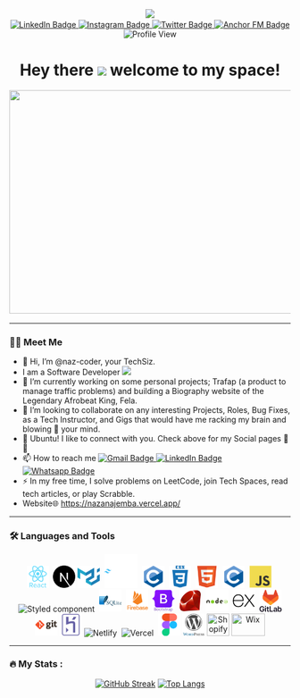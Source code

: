 <div id="header" align="center">
  <img src="https://media.giphy.com/media/M9gbBd9nbDrOTu1Mqx/giphy.gif" width="100"/>
</div>
<div id="badges" align="center">
  <a href="https://www.linkedin.com/in/favour-naza-anajemba-02a156196">
    <img src="https://img.shields.io/badge/LinkedIn-blue?style=for-the-badge&logo=linkedin&logoColor=white" alt="LinkedIn Badge"/>
  </a>
  <a href="https://www.instagram.com/naz.codes/">
    <img src="https://img.shields.io/badge/Instagram-pink?style=for-the-badge&logo=instagram&logoColor=black" alt="Instagram Badge"/>
  </a>
  <a href="https://www.twitter.com/TechSiz">
    <img src="https://img.shields.io/badge/Twitter-blue?style=for-the-badge&logo=twitter&logoColor=white" alt="Twitter Badge"/>
  </a>
  <a href="https://podcasts.google.com/feed/aHR0cHM6Ly9hbmNob3IuZm0vcy82Mzk0YTUzMC9wb2RjYXN0L3Jzcw==">
    <img src="https://img.shields.io/badge/Anchor-purple?style=for-the-badge&logo=anchor&logoColor=white" alt="Anchor FM Badge"/>
  </a>
</div>
<div align="center">
  <img src="https://komarev.com/ghpvc/?username=naz-coder&style=flat-square&color=blue" alt="Profile View"/>
</div>
<div align="center">
<h1>
  Hey there
  <img src="https://media.giphy.com/media/hvRJCLFzcasrR4ia7z/giphy.gif" width="30px"/>
  welcome to my space!
</h1>
</div>
<div align="center">
  <img src="https://img.freepik.com/free-photo/close-up-image-programer-working-his-desk-office_1098-18707.jpg?w=740&t=st=1679784364~exp=1679784964~hmac=b1acbb60c68f39b8447a2b2e6684fd4d3a69e0bae273f672c2b66d52a6c7ee99" width="800" height="400"/>
</div>

---

### :woman_technologist: Meet Me
- 👋 Hi, I’m @naz-coder, your TechSiz.
- I am a Software Developer <img src="https://media.giphy.com/media/WUlplcMpOCEmTGBtBW/giphy.gif" width="30">
- 🌱 I’m currently working on some personal projects; Trafap (a product to manage traffic problems) and building a Biography website of the Legendary Afrobeat King, Fela.
- 💞️ I’m looking to collaborate on any interesting Projects, Roles, Bug Fixes, as a Tech Instructor, and Gigs that would have me racking my brain and blowing 🤯 your mind.
- 🔗 Ubuntu! I like to connect with you. Check above for my Social pages 💜💡
- 📫 How to reach me <a href="mailto:nazanajemba@gmail.com/">
    <img src="https://img.shields.io/badge/Gmail-red?style=for-the-badge&logo=gmail&logoColor=white" alt="Gmail Badge"/>
  </a>      <a href="https://www.linkedin.com/in/favour-naza-anajemba-02a156196">
    <img src="https://img.shields.io/badge/LinkedIn-blue?style=for-the-badge&logo=linkedin&logoColor=white" alt="LinkedIn Badge"/>
  </a>      <a href="https://wa.me/2348167265619">
    <img src="https://img.shields.io/badge/Whatsapp-green?style=for-the-badge&logo=whatsapp&logoColor=white" alt="Whatsapp Badge"/>
  </a>  
- :zap: In my free time, I solve problems on LeetCode, join Tech Spaces, read tech articles, or play Scrabble.
- Website🌐 https://nazanajemba.vercel.app/

---

### :hammer_and_wrench: Languages and Tools
<div align="center">
  <img src="https://github.com/devicons/devicon/blob/master/icons/react/react-original-wordmark.svg" title="React" alt="React" width="40" height="40"/>&nbsp;
  <img src="https://github.com/devicons/devicon/blob/master/icons/nextjs/nextjs-original.svg" title="NextJS" **alt="NextJS" width="40" height="40"/>
  <img src="https://github.com/devicons/devicon/blob/master/icons/materialui/materialui-original.svg" title="Material UI" alt="Material UI" width="40" height="40"/>&nbsp;
  <img src="https://github.com/devicons/devicon/blob/master/icons/tailwindcss/tailwindcss-original-wordmark.svg" title="Tailwind" alt="Tailwind " width="60" height="60"/>&nbsp;
  <img src="https://github.com/devicons/devicon/blob/master/icons/c/c-original.svg" title="C" alt="C " width="40" height="40"/>&nbsp;
  <img src="https://github.com/devicons/devicon/blob/master/icons/css3/css3-plain-wordmark.svg"  title="CSS3" alt="CSS" width="40" height="40"/>&nbsp;
  <img src="https://github.com/devicons/devicon/blob/master/icons/html5/html5-original.svg" title="HTML5" alt="HTML" width="40" height="40"/>&nbsp;
  <img src="https://github.com/devicons/devicon/blob/master/icons/c/c-original.svg" title="Redux" alt="C " width="40" height="40"/>&nbsp;
  <img src="https://github.com/devicons/devicon/blob/master/icons/javascript/javascript-original.svg" title="JavaScript" alt="JavaScript" width="40" height="40"/>&nbsp;
  <img src="https://images.velog.io/images/jongsunpark88/post/a95507d6-6278-40c4-aed5-8f0ac23edeb5/style300.png" title="Styled component" alt="Styled component " width="60" height="40"/>&nbsp;
  <img src="https://github.com/devicons/devicon/blob/master/icons/sqlite/sqlite-original-wordmark.svg" title="SQlite"  alt="SQlite" width="40" height="40"/>&nbsp;
  <img src="https://github.com/devicons/devicon/blob/master/icons/firebase/firebase-plain-wordmark.svg" title="Firebase" alt="Firebase" width="40" height="40"/>&nbsp;
  <img src="https://github.com/devicons/devicon/blob/master/icons/bootstrap/bootstrap-original-wordmark.svg" title="Bootstrap" alt="Bootstrap" width="40" height="40"/>&nbsp;
  <img src="https://github.com/devicons/devicon/blob/master/icons/ruby/ruby-original.svg" title="Ruby"  alt="Ruby" width="40" height="40"/>&nbsp;
  <img src="https://github.com/devicons/devicon/blob/master/icons/nodejs/nodejs-original-wordmark.svg" title="NodeJS" alt="NodeJS" width="40" height="40"/>&nbsp;
  <img src="https://github.com/devicons/devicon/blob/master/icons/express/express-original.svg" title="Expressjs" alt="Expressjs" width="40" height="40"/>&nbsp;
  <img src="https://github.com/devicons/devicon/blob/master/icons/gitlab/gitlab-original-wordmark.svg" title="Gitlab" **alt="Gitlab" width="40" height="40"/>
  <img src="https://github.com/devicons/devicon/blob/master/icons/git/git-original-wordmark.svg" title="Git" **alt="Git" width="40" height="40"/>
  <img src="https://github.com/devicons/devicon/blob/master/icons/heroku/heroku-original.svg" title="Heorku" **alt="Heroku" width="40" height="40"/>
  <img src="https://mma.prnewswire.com/media/1099201/Netlify_Logo.jpg?p=facebook" title="Netlify" alt="Netlify" width="70" height="40"/>&nbsp;
  <img src="https://mms.businesswire.com/media/20211123005573/en/929867/23/vercel-logo-freelogovectors.net.jpg" title="Vercel" alt="Vercel" width=60" height="40"/>&nbsp;
  <img src="https://github.com/devicons/devicon/blob/master/icons/figma/figma-original.svg" title="Figma" **alt="Figma" width="40" height="40"/>
  <img src="https://github.com/devicons/devicon/blob/master/icons/wordpress/wordpress-original.svg" title="WordPress" **alt="WordPress" width="40" height="40"/>
  <img src="https://cdn-icons-png.flaticon.com/512/825/825500.png?w=740&t=st=1679814205~exp=1679814805~hmac=e68e43ab09113001f4490633dd0218a6e492ce4959234193104108abba9fbe9c" title="Shopify" **alt="Shopify" width="40" height="40"/>
  <img src="https://i.pcmag.com/imagery/reviews/00Z1mnZCcGR9r9D5hNbsFbW-36.fit_scale.size_1028x578.v1612863800.jpg" title="Wix" **alt="Wix" width="60" height="40"/>
</div>

---

### :fire: My Stats :
<div align="center">
                                   
[![GitHub Streak](http://github-readme-streak-stats.herokuapp.com?user=naz-coder&theme=shades-of-purple&mode=weekly&currStreakNum=EBEACA&fire=EB5454&currStreakLabel=EB5754)](https://git.io/streak-stats)       [![Top Langs](https://github-readme-stats.vercel.app/api/top-langs/?username=naz-coder&layout=compact&theme=shades-of-purple)](https://github.com/anuraghazra/github-readme-stats)
                   
</div>           

<!-- [![GitHub Streak](http://github-readme-streak-stats.herokuapp.com?user=naz-coder&theme=shades-of-purple&currStreakNum=EBEACA&fire=EB5454&currStreakLabel=EB5754)](https://git.io/streak-stats) 
[![Readme Quotes](https://quotes-github-readme.vercel.app/api?type=horizontal&theme=dark)](https://github.com/piyushsuthar/github-readme-quotes)
-->

<!---
naz-coder/naz-coder is a ✨ special ✨ repository because its `README.md` (this file) appears on your GitHub profile.
You can click the Preview link to take a look at your changes.
--->
